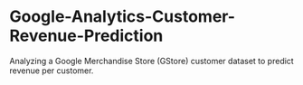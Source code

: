 # Google-Analytics-Customer-Revenue-Prediction
Analyzing a Google Merchandise Store (GStore) customer dataset to predict revenue per customer. 
